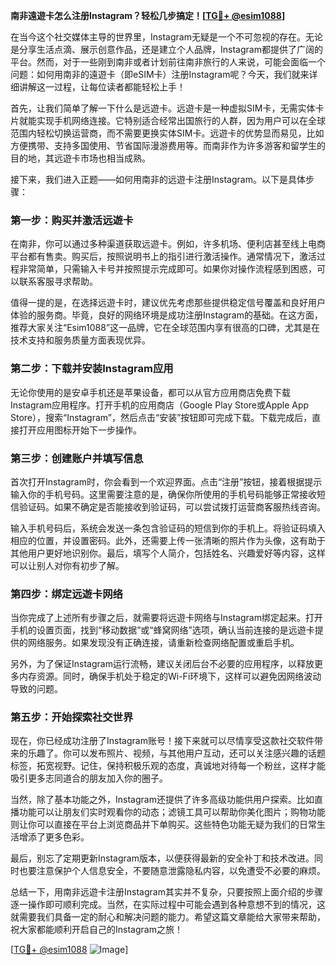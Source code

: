 **南非遠遊卡怎么注册Instagram？轻松几步搞定！[[TG💪+ @esim1088](https://t.me/s/esim1088)]**

在当今这个社交媒体主导的世界里，Instagram无疑是一个不可忽视的存在。无论是分享生活点滴、展示创意作品，还是建立个人品牌，Instagram都提供了广阔的平台。然而，对于一些刚到南非或者计划前往南非旅行的人来说，可能会面临一个问题：如何用南非的遠遊卡（即eSIM卡）注册Instagram呢？今天，我们就来详细讲解这一过程，让每位读者都能轻松上手！

首先，让我们简单了解一下什么是远遊卡。远遊卡是一种虚拟SIM卡，无需实体卡片就能实现手机网络连接。它特别适合经常出国旅行的人群，因为用户可以在全球范围内轻松切换运营商，而不需要更换实体SIM卡。远遊卡的优势显而易见，比如方便携带、支持多国使用、节省国际漫游费用等。而南非作为许多游客和留学生的目的地，其远遊卡市场也相当成熟。

接下来，我们进入正题——如何用南非的远遊卡注册Instagram。以下是具体步骤：

### 第一步：购买并激活远遊卡

在南非，你可以通过多种渠道获取远遊卡。例如，许多机场、便利店甚至线上电商平台都有售卖。购买后，按照说明书上的指引进行激活操作。通常情况下，激活过程非常简单，只需输入卡号并按照提示完成即可。如果你对操作流程感到困惑，可以联系客服寻求帮助。

值得一提的是，在选择远遊卡时，建议优先考虑那些提供稳定信号覆盖和良好用户体验的服务商。毕竟，良好的网络环境是成功注册Instagram的基础。在这方面，推荐大家关注“Esim1088”这一品牌，它在全球范围内享有很高的口碑，尤其是在技术支持和服务质量方面表现优异。

### 第二步：下载并安装Instagram应用

无论你使用的是安卓手机还是苹果设备，都可以从官方应用商店免费下载Instagram应用程序。打开手机的应用商店（Google Play Store或Apple App Store），搜索“Instagram”，然后点击“安装”按钮即可完成下载。下载完成后，直接打开应用图标开始下一步操作。

### 第三步：创建账户并填写信息

首次打开Instagram时，你会看到一个欢迎界面。点击“注册”按钮，接着根据提示输入你的手机号码。这里需要注意的是，确保你所使用的手机号码能够正常接收短信验证码。如果不确定是否能接收到验证码，可以尝试拨打运营商客服热线咨询。

输入手机号码后，系统会发送一条包含验证码的短信到你的手机上。将验证码填入相应的位置，并设置密码。此外，还需要上传一张清晰的照片作为头像，这有助于其他用户更好地识别你。最后，填写个人简介，包括姓名、兴趣爱好等内容，这样可以让别人对你有初步了解。

### 第四步：绑定远遊卡网络

当你完成了上述所有步骤之后，就需要将远遊卡网络与Instagram绑定起来。打开手机的设置页面，找到“移动数据”或“蜂窝网络”选项，确认当前连接的是远遊卡提供的网络服务。如果发现没有正确连接，请重新检查网络配置或重启手机。

另外，为了保证Instagram运行流畅，建议关闭后台不必要的应用程序，以释放更多内存资源。同时，确保手机处于稳定的Wi-Fi环境下，这样可以避免因网络波动导致的问题。

### 第五步：开始探索社交世界

现在，你已经成功注册了Instagram账号！接下来就可以尽情享受这款社交软件带来的乐趣了。你可以发布照片、视频，与其他用户互动，还可以关注感兴趣的话题标签，拓宽视野。记住，保持积极乐观的态度，真诚地对待每一个粉丝，这样才能吸引更多志同道合的朋友加入你的圈子。

当然，除了基本功能之外，Instagram还提供了许多高级功能供用户探索。比如直播功能可以让朋友们实时观看你的动态；滤镜工具可以帮助你美化图片；购物功能则让你可以直接在平台上浏览商品并下单购买。这些特色功能无疑为我们的日常生活增添了更多色彩。

最后，别忘了定期更新Instagram版本，以便获得最新的安全补丁和技术改进。同时也要注意保护个人信息安全，不要随意泄露隐私内容，以免遭受不必要的麻烦。

总结一下，用南非远遊卡注册Instagram其实并不复杂，只要按照上面介绍的步骤逐一操作即可顺利完成。当然，在实际过程中可能会遇到各种意想不到的情况，这就需要我们具备一定的耐心和解决问题的能力。希望这篇文章能给大家带来帮助，祝大家都能顺利开启自己的Instagram之旅！

[[TG💪+ @esim1088](https://t.me/s/esim1088) ![Image](https://i.postimg.cc/4NQfJmqS/Snipaste-2025-05-13-00-14-12.png)]